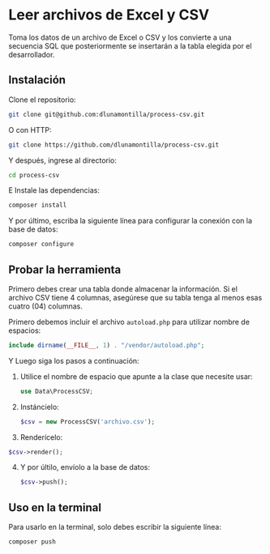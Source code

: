 # Leer archivos de Excel y CSV

Toma los datos de un archivo de Excel o CSV y los convierte a una secuencia SQL que posteriormente se insertarán a la tabla elegida por el desarrollador.

## Instalación

Clone el repositorio:

```bash
git clone git@github.com:dlunamontilla/process-csv.git
```

O con HTTP:

```bash
git clone https://github.com/dlunamontilla/process-csv.git
```

Y después, ingrese al directorio:

```bash
cd process-csv
```

E Instale las dependencias:

```bash
composer install
```

Y por último, escriba la siguiente línea para configurar la conexión con la base de datos:

```bash
composer configure
```

## Probar la herramienta

Primero debes crear una tabla donde almacenar la información. Si el archivo CSV tiene 4 columnas, asegúrese que su tabla tenga al menos esas cuatro (04) columnas.

Primero debemos incluir el archivo `autoload.php` para utilizar nombre de espacios:

```php
include dirname(__FILE__, 1) . "/vendor/autoload.php";
```

Y Luego siga los pasos a continuación:

1. Utilice el nombre de espacio que apunte a la clase que necesite usar:

    ```php
    use Data\ProcessCSV;
    ```

2. Instáncielo:

    ```php
    $csv = new ProcessCSV('archivo.csv');
    ```

3. Renderícelo:

```php
$csv->render();
```

4. Y por últilo, envíolo a la base de datos:

    ```php
    $csv->push();
    ```

## Uso en la terminal

Para usarlo en la terminal, solo debes escribir la siguiente línea:

```php
composer push
```

